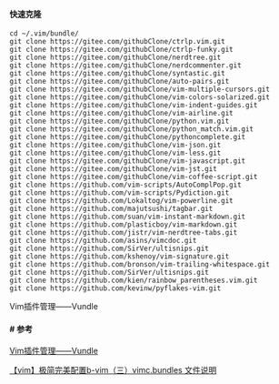 

#### 快速克隆 

    cd ~/.vim/bundle/
    git clone https://gitee.com/githubClone/ctrlp.vim.git
    git clone https://gitee.com/githubClone/ctrlp-funky.git
    git clone https://gitee.com/githubClone/nerdtree.git
    git clone https://gitee.com/githubClone/nerdcommenter.git
    git clone https://gitee.com/githubClone/syntastic.git
    git clone https://gitee.com/githubClone/auto-pairs.git
    git clone https://gitee.com/githubClone/vim-multiple-cursors.git
    git clone https://gitee.com/githubClone/vim-colors-solarized.git
    git clone https://gitee.com/githubClone/vim-indent-guides.git
    git clone https://gitee.com/githubClone/vim-airline.git
    git clone https://gitee.com/githubClone/python.vim.git
    git clone https://gitee.com/githubClone/python_match.vim.git
    git clone https://gitee.com/githubClone/pythoncomplete.git
    git clone https://gitee.com/githubClone/vim-json.git
    git clone https://gitee.com/githubClone/vim-less.git
    git clone https://gitee.com/githubClone/vim-javascript.git
    git clone https://gitee.com/githubClone/vim-jst.git
    git clone https://gitee.com/githubClone/vim-coffee-script.git
    git clone https://github.com/vim-scripts/AutoComplPop.git
    git clone https://github.com/vim-scripts/Pydiction.git
    git clone https://github.com/Lokaltog/vim-powerline.git
    git clone https://github.com/majutsushi/tagbar.git
    git clone https://github.com/suan/vim-instant-markdown.git
    git clone https://github.com/plasticboy/vim-markdown.git
    git clone https://github.com/jistr/vim-nerdtree-tabs.git
    git clone https://github.com/asins/vimcdoc.git
    git clone https://github.com/SirVer/ultisnips.git
    git clone https://github.com/kshenoy/vim-signature.git
    git clone https://github.com/bronson/vim-trailing-whitespace.git
    git clone https://github.com/SirVer/ultisnips.git
    git clone https://github.com/kien/rainbow_parentheses.vim.git
    git clone https://github.com/kevinw/pyflakes-vim.git

Vim插件管理——Vundle

#### # 参考

[Vim插件管理——Vundle](https://www.cnblogs.com/DogeCoding/p/5435870.html)

[【vim】极简完美配置b-vim（三）vimc.bundles 文件说明](https://www.jianshu.com/p/47934e1b2743)

